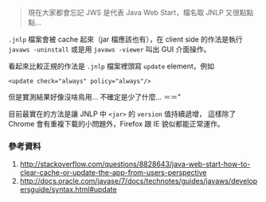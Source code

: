 > 現在大家都會忘記 JWS 是代表 Java Web Start，檔名取 JNLP 又很點點點...

`.jnlp` 檔案會被 cache 起來（jar 檔應該也有），在 client side 的作法是執行 `javaws -uninstall`
或是用 `javaws -viewer` 叫出 GUI 介面操作。
	
看起來比較正規的作法是 `.jnlp` 檔案裡頭寫 `update` element，例如

	<update check="always" policy="always"/>

但是實測結果好像沒啥鳥用... 不確定是少了什麼... ＝＝"

目前最實在的方法是讓 JNLP 中 `<jar>` 的 `version` 值持續遞增，
這樣除了 Chrome 會有重複下載的小問題外，Firefox 跟 IE 貌似都能正常運作。


### 參考資料 ###

1. http://stackoverflow.com/questions/8828643/java-web-start-how-to-clear-cache-or-update-the-app-from-users-perspective
1. http://docs.oracle.com/javase/7/docs/technotes/guides/javaws/developersguide/syntax.html#update